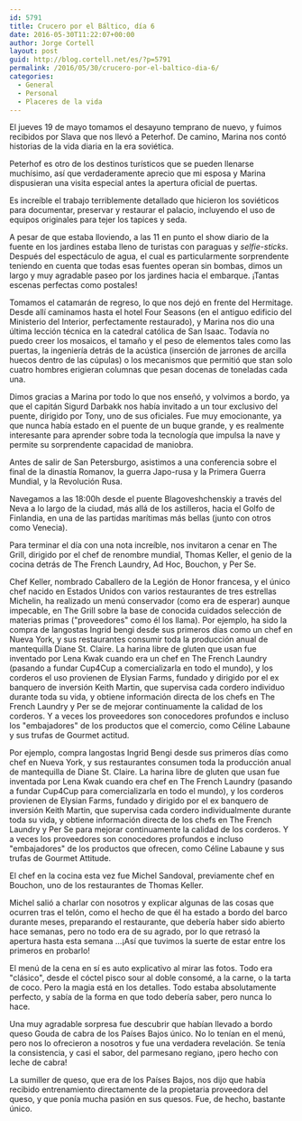 ```yaml
---
id: 5791
title: Crucero por el Báltico, día 6
date: 2016-05-30T11:22:07+00:00
author: Jorge Cortell
layout: post
guid: http://blog.cortell.net/es/?p=5791
permalink: /2016/05/30/crucero-por-el-baltico-dia-6/
categories:
  - General
  - Personal
  - Placeres de la vida
---
```

El jueves 19 de mayo tomamos el desayuno temprano de nuevo, y fuimos recibidos por Slava que nos llevó a Peterhof. De camino, Marina nos contó historias de la vida diaria en la era soviética.

Peterhof es otro de los destinos turísticos que se pueden llenarse muchísimo, así que verdaderamente aprecio que mi esposa y Marina dispusieran una visita especial antes la apertura oficial de puertas.

Es increíble el trabajo terriblemente detallado que hicieron los soviéticos para documentar, preservar y restaurar el palacio, incluyendo el uso de equipos originales para tejer los tapices y seda.

A pesar de que estaba lloviendo, a las 11 en punto el show diario de la fuente en los jardines estaba lleno de turistas con paraguas y _selfie-sticks_. Después del espectáculo de agua, el cual es particularmente sorprendente teniendo en cuenta que todas esas fuentes operan sin bombas, dimos un largo y muy agradable paseo por los jardines hacia el embarque. ¡Tantas escenas perfectas como postales!

Tomamos el catamarán de regreso, lo que nos dejó en frente del Hermitage. Desde allí caminamos hasta el hotel Four Seasons (en el antiguo edificio del Ministerio del Interior, perfectamente restaurado), y Marina nos dio una última lección técnica en la catedral católica de San Isaac. Todavía no puedo creer los mosaicos, el tamaño y el peso de elementos tales como las puertas, la ingeniería detrás de la acústica (inserción de jarrones de arcilla huecos dentro de las cúpulas) o los mecanismos que permitió que stan solo cuatro hombres erigieran columnas que pesan docenas de toneladas cada una.

Dimos gracias a Marina por todo lo que nos enseñó, y volvimos a bordo, ya que el capitán Sigurd Darbakk nos había invitado a un tour exclusivo del puente, dirigido por Tony, uno de sus oficiales. Fue muy emocionante, ya que nunca había estado en el puente de un buque grande, y es realmente interesante para aprender sobre toda la tecnología que impulsa la nave y permite su sorprendente capacidad de maniobra.

Antes de salir de San Petersburgo, asistimos a una conferencia sobre el final de la dinastía Romanov, la guerra Japo-rusa y la Primera Guerra Mundial, y la Revolución Rusa.

Navegamos a las 18:00h desde el puente Blagoveshchenskiy a través del Neva a lo largo de la ciudad, más allá de los astilleros, hacia el Golfo de Finlandia, en una de las partidas marítimas más bellas (junto con otros como Venecia).

Para terminar el día con una nota increíble, nos invitaron a cenar en The Grill, dirigido por el chef de renombre mundial, Thomas Keller, el genio de la cocina detrás de The French Laundry, Ad Hoc, Bouchon, y Per Se.

Chef Keller, nombrado Caballero de la Legión de Honor francesa, y el único chef nacido en Estados Unidos con varios restaurantes de tres estrellas Michelin, ha realizado un menú conservador (como era de esperar) aunque impecable, en The Grill sobre la base de conocida cuidados selección de materias primas ("proveedores" como él los llama). Por ejemplo, ha sido la compra de langostas Ingrid bengi desde sus primeros días como un chef en Nueva York, y sus restaurantes consumir toda la producción anual de mantequilla Diane St. Claire. La harina libre de gluten que usan fue inventado por Lena Kwak cuando era un chef en The French Laundry (pasando a fundar Cup4Cup a comercializarla en todo el mundo), y los corderos el uso provienen de Elysian Farms, fundado y dirigido por el ex banquero de inversión Keith Martin, que supervisa cada cordero individuo durante toda su vida, y obtiene información directa de los chefs en The French Laundry y Per se de mejorar continuamente la calidad de los corderos. Y a veces los proveedores son conocedores profundos e incluso los "embajadores" de los productos que el comercio, como Céline Labaune y sus trufas de Gourmet actitud.

Por ejemplo, compra langostas Ingrid Bengi desde sus primeros días como chef en Nueva York, y sus restaurantes consumen toda la producción anual de mantequilla de Diane St. Claire. La harina libre de gluten que usan fue inventada por Lena Kwak cuando era chef en The French Laundry (pasando a fundar Cup4Cup para comercializarla en todo el mundo), y los corderos provienen de Elysian Farms, fundado y dirigido por el ex banquero de inversión Keith Martin, que supervisa cada cordero individualmente durante toda su vida, y obtiene información directa de los chefs en The French Laundry y Per Se para mejorar continuamente la calidad de los corderos. Y a veces los proveedores son conocedores profundos e incluso "embajadores" de los productos que ofrecen, como Céline Labaune y sus trufas de Gourmet Attitude.

El chef en la cocina esta vez fue Michel Sandoval, previamente chef en Bouchon, uno de los restaurantes de Thomas Keller.

Michel salió a charlar con nosotros y explicar algunas de las cosas que ocurren tras el telón, como el hecho de que él ha estado a bordo del barco durante meses, preparando el restaurante, que debería haber sido abierto hace semanas, pero no todo era de su agrado, por lo que retrasó la apertura hasta esta semana ...¡Así que tuvimos la suerte de estar entre los primeros en probarlo!

El menú de la cena en sí es auto explicativo al mirar las fotos. Todo era "clásico", desde el cóctel pisco sour al doble consomé, a la carne, o la tarta de coco. Pero la magia está en los detalles. Todo estaba absolutamente perfecto, y sabía de la forma en que todo debería saber, pero nunca lo hace.

Una muy agradable sorpresa fue descubrir que habían llevado a bordo queso Gouda de cabra de los Países Bajos único. No lo tenían en el menú, pero nos lo ofrecieron a nosotros y fue una verdadera revelación. Se tenía la consistencia, y casi el sabor, del parmesano regiano, ¡pero hecho con leche de cabra!

La sumiller de queso, que era de los Países Bajos, nos dijo que había recibido entrenamiento directamente de la propietaria proveedora del queso, y que ponía mucha pasión en sus quesos. Fue, de hecho, bastante único.